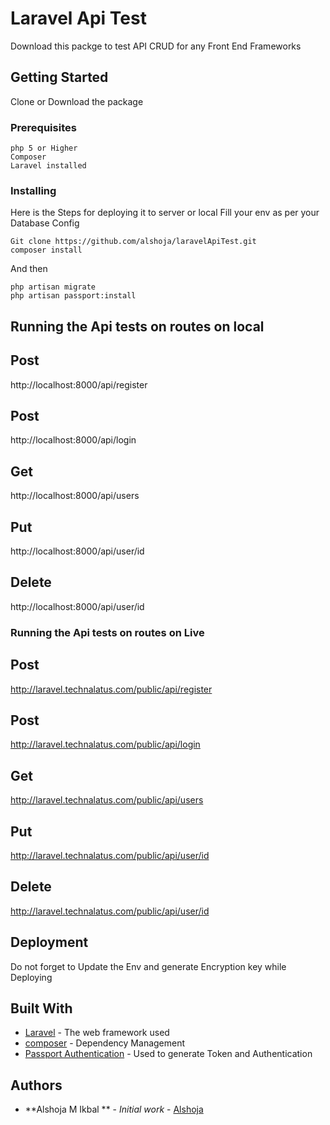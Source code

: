 # Laravel Api Test

Download this packge to test API CRUD for any Front End Frameworks

## Getting Started

Clone or Download the package

### Prerequisites

```
php 5 or Higher
Composer 
Laravel installed

```

### Installing

Here is the Steps for deploying it to server or local
Fill your env as per your Database Config 
```
Git clone https://github.com/alshoja/laravelApiTest.git
composer install

```

And then

```
php artisan migrate
php artisan passport:install
```



## Running the Api tests on routes on local

## Post 
http://localhost:8000/api/register
## Post
http://localhost:8000/api/login
## Get
http://localhost:8000/api/users
## Put
http://localhost:8000/api/user/id
## Delete
http://localhost:8000/api/user/id

### Running the Api tests on routes on Live

## Post 
http://laravel.technalatus.com/public/api/register
## Post
http://laravel.technalatus.com/public/api/login
## Get
http://laravel.technalatus.com/public/api/users
## Put
http://laravel.technalatus.com/public/api/user/id
## Delete
http://laravel.technalatus.com/public/api/user/id




## Deployment

Do not forget to Update the Env and generate Encryption key while Deploying

## Built With

* [Laravel](https://laravel.com/) - The web framework used
* [composer](https://getcomposer.org/) - Dependency Management
* [Passport Authentication](https://laravel.com/docs/5.8/passport) - Used to generate Token and Authentication


## Authors

* **Alshoja M Ikbal ** - *Initial work* - [Alshoja](https://github.com/topics/alshoja)


